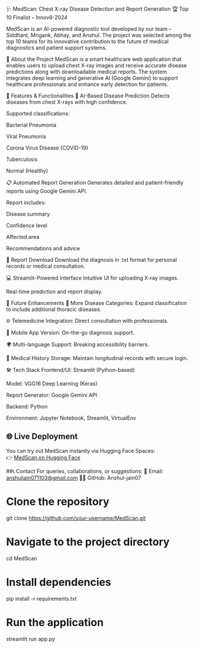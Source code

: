 🩺 MedScan: Chest X-ray Disease Detection and Report Generation
🏆 Top 10 Finalist – Innov8-2024

MedScan is an AI-powered diagnostic tool developed by our team – Siddhant, Mrigank, Abhay, and Anshul. The project was selected among the top 10 teams for its innovative contribution to the future of medical diagnostics and patient support systems.

🌟 About the Project
MedScan is a smart healthcare web application that enables users to upload chest X-ray images and receive accurate disease predictions along with downloadable medical reports. The system integrates deep learning and generative AI (Google Gemini) to support healthcare professionals and enhance early detection for patients.

🔧 Features & Functionalities
🧠 AI-Based Disease Prediction
Detects diseases from chest X-rays with high confidence.

Supported classifications:

Bacterial Pneumonia

Viral Pneumonia

Corona Virus Disease (COVID-19)

Tuberculosis

Normal (Healthy)

📋 Automated Report Generation
Generates detailed and patient-friendly reports using Google Gemini API.

Report includes:

Disease summary

Confidence level

Affected area

Recommendations and advice

📁 Report Download
Download the diagnosis in .txt format for personal records or medical consultation.

💻 Streamlit-Powered Interface
Intuitive UI for uploading X-ray images.

Real-time prediction and report display.

🚀 Future Enhancements
🔬 More Disease Categories: Expand classification to include additional thoracic diseases.

🌐 Telemedicine Integration: Direct consultation with professionals.

📱 Mobile App Version: On-the-go diagnosis support.

🌍 Multi-language Support: Breaking accessibility barriers.

🧾 Medical History Storage: Maintain longitudinal records with secure login.

🛠️ Tech Stack
Frontend/UI: Streamlit (Python-based)

Model: VGG16 Deep Learning (Keras)

Report Generator: Google Gemini API

Backend: Python

Environment: Jupyter Notebook, Streamlit, VirtualEnv

## 🌐 Live Deployment

You can try out MedScan instantly via Hugging Face Spaces:  
👉 [MedScan on Hugging Face](https://huggingface.co/spaces/Anshul-jain07/MedScan)

##📞 Contact
For queries, collaborations, or suggestions:
📧 Email: anshuljain071103@gmail.com
🧑‍💻 GitHub: Anshul-jain07

# Clone the repository
git clone https://github.com/your-username/MedScan.git

# Navigate to the project directory
cd MedScan

# Install dependencies
pip install -r requirements.txt

# Run the application
streamlit run app.py

